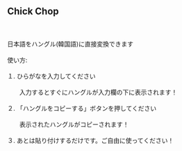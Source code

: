 ## Chick Chop
<br><br>
日本語をハングル(韓国語)に直接変換できます
<br><br>
使い方:
<br><br>
１. ひらがなを入力してください
<br><br>
　　入力するとすぐにハングルが入力欄の下に表示されます！
<br><br>
２. 「ハングルをコピーする」ボタンを押してください
<br><br>
　　表示されたハングルがコピーされます！
<br><br>
３. あとは貼り付けするだけです。ご自由に使ってください！



